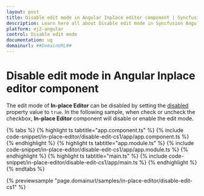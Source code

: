 ```yaml
---
layout: post
title: Disable edit mode in Angular Inplace editor component | Syncfusion
description: Learn here all about Disable edit mode in Syncfusion Angular Inplace editor component of Syncfusion Essential JS 2 and more.
platform: ej2-angular
control: Disable edit mode 
documentation: ug
domainurl: ##DomainURL##
---
```


# Disable edit mode in Angular Inplace editor component

The edit mode of **In-place Editor** can be disabled by setting the [disabled](https://ej2.syncfusion.com/angular/documentation/api/inplace-editor/#disabled) property value to `true`. In the following sample, when check or uncheck the checkbox, **In-place Editor** component will disable or enable the edit mode.

{% tabs %}
{% highlight ts tabtitle="app.component.ts" %}
{% include code-snippet/in-place-editor/disable-edit-cs1/app/app.component.ts %}
{% endhighlight %}
{% highlight ts tabtitle="app.module.ts" %}
{% include code-snippet/in-place-editor/disable-edit-cs1/app/app.module.ts %}
{% endhighlight %}
{% highlight ts tabtitle="main.ts" %}
{% include code-snippet/in-place-editor/disable-edit-cs1/app/main.ts %}
{% endhighlight %}
{% endtabs %}
  
{% previewsample "page.domainurl/samples/in-place-editor/disable-edit-cs1" %}
